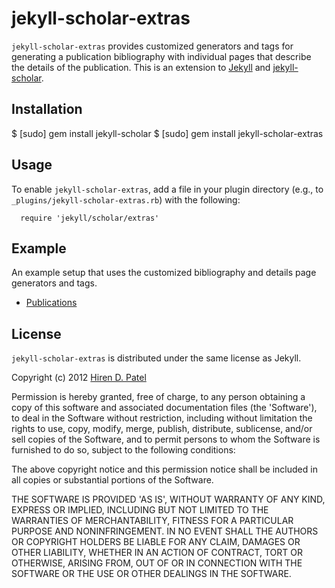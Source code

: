jekyll-scholar-extras
=====================

```jekyll-scholar-extras``` provides customized generators and tags for generating a publication bibliography with individual pages that describe the details of the publication. This is an extension to [Jekyll](http://jekyllrb.com/) and [jekyll-scholar](https://github.com/inukshuk/jekyll-scholar).

Installation
------------

$ [sudo] gem install jekyll-scholar
$ [sudo] gem install jekyll-scholar-extras

Usage
-----
To enable ```jekyll-scholar-extras```, add a file in your plugin directory (e.g., to `_plugins/jekyll-scholar-extras.rb`) with the following:

      require 'jekyll/scholar/extras'

Example
-------

An example setup that uses the customized bibliography and details page generators and tags.
* [Publications](https://ece.uwaterloo.ca/~hdpatel/publications/index.html)


License
-------

```jekyll-scholar-extras``` is distributed under the same license as Jekyll.

Copyright (c) 2012 [Hiren D. Patel](http://ece.uwaterloo.ca/~hdpatel/)

Permission is hereby granted, free of charge, to any person obtaining a copy
of this software and associated documentation files (the 'Software'), to deal
in the Software without restriction, including without limitation the rights
to use, copy, modify, merge, publish, distribute, sublicense, and/or sell
copies of the Software, and to permit persons to whom the Software is
furnished to do so, subject to the following conditions:

The above copyright notice and this permission notice shall be included in all
copies or substantial portions of the Software.

THE SOFTWARE IS PROVIDED 'AS IS', WITHOUT WARRANTY OF ANY KIND, EXPRESS OR
IMPLIED, INCLUDING BUT NOT LIMITED TO THE WARRANTIES OF MERCHANTABILITY,
FITNESS FOR A PARTICULAR PURPOSE AND NONINFRINGEMENT. IN NO EVENT SHALL THE
AUTHORS OR COPYRIGHT HOLDERS BE LIABLE FOR ANY CLAIM, DAMAGES OR OTHER
LIABILITY, WHETHER IN AN ACTION OF CONTRACT, TORT OR OTHERWISE, ARISING FROM,
OUT OF OR IN CONNECTION WITH THE SOFTWARE OR THE USE OR OTHER DEALINGS IN THE
SOFTWARE.
